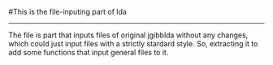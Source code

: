 #This is the file-inputing part of lda 

---
The file is part that inputs files of original jgibblda without any changes, which could just input files with a strictly stardard style. So, extracting it to add some functions that input general files to it.

